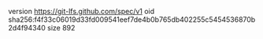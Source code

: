 version https://git-lfs.github.com/spec/v1
oid sha256:f4f33c06019d33fd009541eef7de4b0b765db402255c5454536870b2d4f94340
size 892
